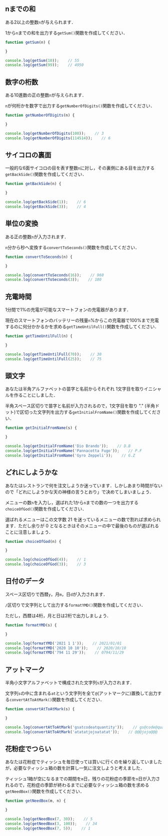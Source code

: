 ## nまでの和

ある2以上の整数`n`が与えられます．

1から`n`までの和を出力する`getSum()`関数を作成してください．

```js
function getSum(n) {

}

console.log(getSum(10));    // 55
console.log(getSum(99));    // 4950
```


## 数字の桁数

ある10進数の正の整数`n`が与えられます．

`n`が何桁かを数字で出力する`getNumberOfDigits()`関数を作成してください．

```js
function getNumberOfDigits(n) {

}

console.log(getNumberOfDigits(100));    // 3
console.log(getNumberOfDigits(114514));    // 6
```


## サイコロの裏面

一般的な6面サイコロの目を表す整数`n`に対し，その裏側にある目を出力する`getBackSide()`関数を作成してください．

```js
function getBackSide(n) {

}

console.log(getBackSide(1));    // 6
console.log(getBackSide(3));    // 4
```


## 単位の変換

ある正の整数`n`が入力されます．

`n`分から秒へ変換する`convertToSeconds()`関数を作成してください．

```js
function convertToSeconds(n) {

}

console.log(convertToSeconds(16));    // 960
console.log(convertToSeconds(3));    // 180
```


## 充電時間

1分間で1%の充電が可能なスマートフォンの充電器があります．

現在のスマートフォンのバッテリーの残量`n`%からこの充電器で100%まで充電するのに何分かかるかを求める`getTimeUntilFull()`関数を作成してください．

```js
function getTimeUntilFull(n) {

}

console.log(getTimeUntilFull(70));    // 30
console.log(getTimeUntilFull(25));    // 75
```


## 頭文字

あなたは半角アルファベットの苗字と名前からそれぞれ 1文字目を取りイニシャルを作ることにしました．

半角スペース区切りで苗字と名前が入力されるので，1文字目を取り "." (半角ドット)で区切った文字列を出力する`getInitialFromName()`関数を作成してください．

```js
function getInitialFromName(s) {

}

console.log(getInitialFromName('Dio Brando'));    // D.B
console.log(getInitialFromName('Pannacotta Fugo'));    // P.F
console.log(getInitialFromName('Gyro Zeppeli'));    // G.Z
```


## どれにしようかな

あなたはレストランで何を注文しようか迷っています．しかしあまり時間がないので「どれにしようかな天の神様の言うとおり」で决めてしまいましょう．

メニューの数`n`を入力し，選ばれた1から`n`までの数の一つを出力する`choiceOfGod()`関数を作成してください．

選ばれるメニューはこの文字数 21 を迷っているメニューの数で割れば求められます．ただし余りが 0 となるときはそのメニューの中で最後のものが選ばれることに注意しましょう．

```js
function choiceOfGod(n) {

}

console.log(choiceOfGod(4));    // 1
console.log(choiceOfGod(3));    // 3
```


## 日付のデータ

スペース区切りで西暦`y`，月`m`，日`d`が入力されます．

`/`区切りで文字列として出力する`formatYMD()`関数を作成してください．

ただし，西暦は4桁，月と日は2桁で出力しましょう．

```js
function formatYMD(s) {

}

console.log(formatYMD('2021 1 1'));    // 2021/01/01
console.log(formatYMD('2020 10 10'));    // 2020/10/10
console.log(formatYMD('794 11 29'));    // 0794/11/29
```


## アットマーク

半角小文字アルファベットで構成された文字列`s`が入力されます．

文字列`s`の中に含まれる`at`という文字列を全て`@`(アットマークに)置換して出力する`convertAtToAtMark()`関数を作成してください．

```js
function convertAtToAtMark(s) {

}

console.log(convertAtToAtMark('gsatcodeatquantity'));    // gs@code@quantity
console.log(convertAtToAtMark('atatatjojoatatat'));    // @@@jojo@@@
```


## 花粉症でつらい

あなたは花粉症でティッシュを毎日使っては買いに行くのを繰り返していましたが，必要なティッシュ箱の数を計算し一気に注文しようと考えました．

ティッシュ1箱が空になるまでの期間を`m`日，残りの花粉症の季節を`n`日が入力されるので，花粉症の季節が終わるまでに必要なティッシュ箱の数を求める`getNeedBox()`関数を作成してください．

```js
function getNeedBox(m, n) {

}

console.log(getNeedBox(7, 30));    // 5
console.log(getNeedBox(3, 100));    // 34
console.log(getNeedBox(7, 5));    // 1
```

